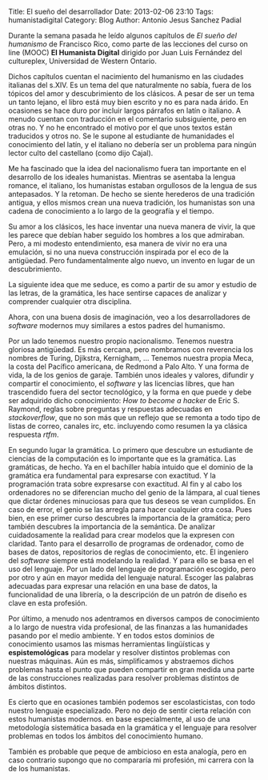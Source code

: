 Title: El sueño del desarrollador
Date: 2013-02-06 23:10
Tags: humanistadigital
Category: Blog
Author: Antonio Jesus Sanchez Padial

Durante la semana pasada he leído algunos capítulos de *El sueño del humanismo*
 de Francisco Rico, como parte de las lecciones del curso on line (MOOC) **El 
 Humanista Digital** dirigido por Juan Luis Fernández del cultureplex, Universidad
 de Western Ontario.
 
 Dichos capítulos cuentan el nacimiento del humanismo en las ciudades italianas
 del s.XIV. Es un tema del que naturalmente no sabía, fuera de los tópicos 
 del amor y descubrimiento de los clásicos. A pesar de ser un tema un tanto lejano,
 el libro está muy bien escrito y no es para nada árido. <!-- more --> En ocasiones se hace duro
 por incluir largos párrafos en latín o italiano. A menudo cuentan con traducción
 en el comentario subsiguiente, pero en otras no. Y no he encontrado el motivo
 por el que unos textos están traducidos y otros no. Se le supone al estudiante
 de humanidades el conocimiento del latín, y el italiano no debería ser un
 problema para ningún lector culto del castellano (como dijo Cajal).
 
 Me ha fascinado que la idea del nacionalismo fuera tan importante en el 
 desarrollo de los ideales humanistas. Mientras se asentaba la lengua romance, el italiano,
 los humanistas estaban orgullosos de la lengua de sus antepasados. Y la retoman.
 De hecho se siente herederos de una tradición antigua, y ellos mismos crean
 una nueva tradición, los humanistas son una cadena de conocimiento a lo largo
 de la geografía y el tiempo.
 
 Su amor a los clásicos, les hace inventar una nueva manera de vivir, la que
 les parece que debían haber seguido los hombres a los que admiraban. Pero, a mi 
 modesto entendimiento, esa manera de vivir no era una emulación, si no una nueva
 construcción inspirada por el eco de la antigüedad. Pero fundamentalmente algo
 nuevo, un invento en lugar de un descubrimiento.
 
 La siguiente idea que me seduce, es como a partir de su amor y estudio de las
 letras, de la gramática, les hace sentirse capaces de analizar y comprender
 cualquier otra disciplina.
 
 Ahora, con una buena dosis de imaginación, veo a los desarrolladores de *software*
 modernos muy similares a estos padres del humanismo.
 
 Por un lado tenemos nuestro propio nacionalismo. Tenemos nuestra gloriosa antigüedad.
 Es más cercana, pero nombramos con reverencia los nombres de Turing, Djikstra, Kernigham, ...
 Tenemos nuestra propia Meca, la costa del Pacífico americana, de Redmond a Palo Alto. Y una 
 forma de vida, la de los genios de garaje. También unos ideales y valores, difundir y compartir
 el conocimiento, el *software* y las licencias libres, que han trascendido fuera del sector
 tecnológico, y la forma en que puede y debe ser adquirido dicho conocimiento: *How to become
 a hacker* de Eric S. Raymond, reglas sobre preguntas y respuestas adecuadas en *stackoverflow*, que no son más que un reflejo que se remonta a todo tipo de listas de correo, canales irc, etc. incluyendo como resumen la ya clásica respuesta *rtfm*.
 
 En segundo lugar la gramática. Lo primero que descubre un estudiante de ciencias de la
 computación es lo importante que es la gramática. Las gramáticas, de hecho. Ya en el bachiller
 había intuido que el dominio de la gramática era fundamental para expresarse con exactitud.
 Y la programación trata sobre expresarse con exactitud. Al fin y al cabo los ordenadores no se
 diferencian mucho del genio de la lámpara, al cual tienes que dictar órdenes minuciosas para que
 tus deseos se vean cumplidos. En caso de error, el genio se las arregla para hacer cualquier otra
 cosa.
 Pues bien, en ese primer curso descubres la importancia de la gramática; pero también descubres
 la importancia de la semántica. De analizar cuidadosamente la realidad para crear modelos 
 que la expresen con claridad. Tanto para el desarrollo de programas de ordenador, como de bases 
 de datos, repositorios de reglas de conocimiento, etc. El ingeniero del *software* siempre está 
 modelando la realidad. Y para ello se basa en el uso del lenguaje. Por un lado del lenguaje de 
 programación escogido, pero por otro y aún en mayor medida del lenguaje natural. Escoger las 
 palabras adecuadas para expresar una relación en una base de datos, la funcionalidad de una
 librería, o la descripción de un patrón de diseño es clave en esta profesión.
 
 Por último, a menudo nos adentramos en diversos campos de conocimiento a lo largo de nuestra vida
 profesional, de las finanzas a las humanidades pasando por el medio ambiente. Y en todos estos
 dominios de conocimiento usamos las mismas herramientas lingüísticas y **espistemológicas** para
 modelar y resolver distintos problemas con nuestras máquinas. Aún es más, simplificamos y abstraemos
 dichos problemas hasta el punto que pueden compartir en gran medida una parte de las construcciones
 realizadas para resolver problemas distintos de ámbitos distintos.
 
 Es cierto que en ocasiones también podemos ser escolasticistas, con todo nuestro lenguaje especializado.
 Pero no dejo de sentir cierta relación con estos humanistas modernos. en base especialmente, al uso
 de una metodología sistemática basada en la gramática y el lenguaje para resolver problemas en todos los
 ámbitos del conocimiento humano.
 
 También es probable que peque de ambicioso en esta analogía, pero en caso contrario supongo que no compararía
 mi profesión, mi carrera con la de los humanistas. 
